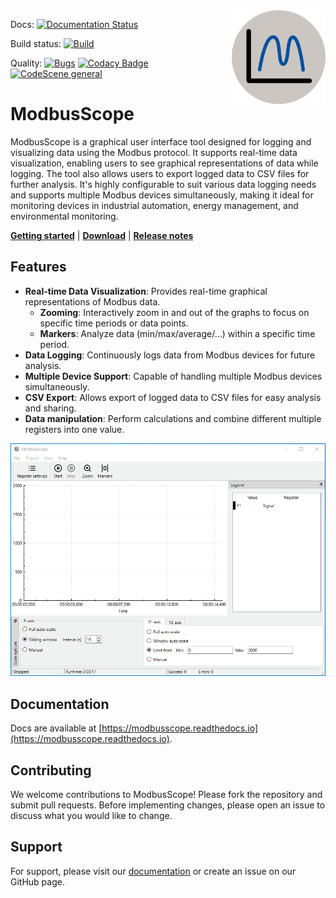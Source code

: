 <img src="./resources/icon/icon-256x256.png" alt="modbusscope logo" title="ModbusScope" align="right" height="150" />

Docs: [![Documentation Status](https://readthedocs.org/projects/modbusscope/badge/?version=latest)](https://modbusscope.readthedocs.io/en/latest/?badge=latest)

Build status: [![Build](https://github.com/ModbusScope/ModbusScope/actions/workflows/ccpp.yml/badge.svg?branch=master)](https://github.com/ModbusScope/ModbusScope/actions/workflows/ccpp.yml)

Quality: [![Bugs](https://sonarcloud.io/api/project_badges/measure?project=ModbusScope_ModbusScope&metric=bugs)](https://sonarcloud.io/summary/new_code?id=ModbusScope_ModbusScope)
[![Codacy Badge](https://app.codacy.com/project/badge/Grade/17cc00fd773c415bbe15e07be97ce79d)](https://app.codacy.com/gh/ModbusScope/ModbusScope/dashboard?utm_source=gh&utm_medium=referral&utm_content=&utm_campaign=Badge_grade)
[![CodeScene general](https://codescene.io/images/analyzed-by-codescene-badge.svg)](https://codescene.io/projects/39268)

# ModbusScope

ModbusScope is a graphical user interface tool designed for logging and visualizing data using the Modbus protocol. It supports real-time data visualization, enabling users to see graphical representations of data while logging. The tool also allows users to export logged data to CSV files for further analysis. It's highly configurable to suit various data logging needs and supports multiple Modbus devices simultaneously, making it ideal for monitoring devices in industrial automation, energy management, and environmental monitoring.

[**Getting started**](https://modbusscope.readthedocs.io/en/stable/pages/overview.html) | [**Download**](https://github.com/ModbusScope/ModbusScope/releases/latest) | [**Release notes**](https://modbusscope.readthedocs.io/en/stable/pages/release_notes.html)

## Features

- **Real-time Data Visualization**: Provides real-time graphical representations of Modbus data.
  - **Zooming**: Interactively zoom in and out of the graphs to focus on specific time periods or data points.
  - **Markers**: Analyze data (min/max/average/...) within a specific time period.
- **Data Logging**: Continuously logs data from Modbus devices for future analysis.
- **Multiple Device Support**: Capable of handling multiple Modbus devices simultaneously.
- **CSV Export**: Allows export of logged data to CSV files for easy analysis and sharing.
- **Data manipulation**: Perform calculations and combine different multiple registers into one value.

![ModbusScope demo](modbusscope_demo.gif)

## Documentation

Docs are available at [https://modbusscope.readthedocs.io](https://modbusscope.readthedocs.io).

## Contributing

We welcome contributions to ModbusScope! Please fork the repository and submit pull requests. Before implementing changes, please open an issue to discuss what you would like to change.

## Support

For support, please visit our [documentation](https://modbusscope.readthedocs.io/en/stable/) or create an issue on our GitHub page.
